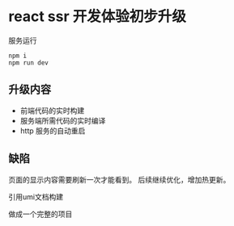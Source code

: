 # react ssr 开发体验初步升级

服务运行

```
npm i 
npm run dev 
```

## 升级内容

* 前端代码的实时构建
* 服务端所需代码的实时编译
* http 服务的自动重启

## 缺陷

页面的显示内容需要刷新一次才能看到。 后续继续优化，增加热更新。


引用umi文档构建

做成一个完整的项目